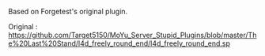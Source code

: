 Based on Forgetest's original plugin.

Original : https://github.com/Target5150/MoYu_Server_Stupid_Plugins/blob/master/The%20Last%20Stand/l4d_freely_round_end/l4d_freely_round_end.sp
